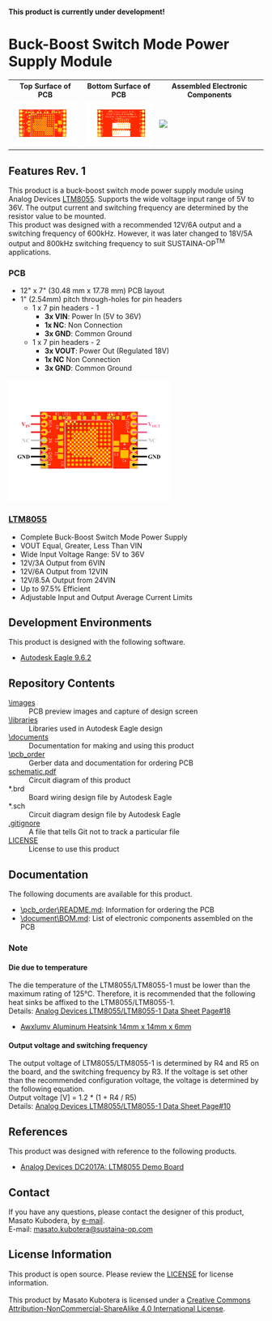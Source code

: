 <html lang="en">

<head>
	<meta charset="uft-8">
	<meta name="author" content="Masato Kubotera">
    <meta name="description" content="">
</head>

<body>
    <p><strong>This product is currently under development!</strong></p>
	<h1>Buck-Boost Switch Mode Power Supply Module</h1>
        <p>
            <table>
                <tr>
                    <th>Top Surface of PCB</th>
                    <th>Bottom Surface of PCB</th>
                    <th>Assembled Electronic Components</th>
                </tr>
                <tr>
                    <td><img src="./images/brd_top.png" width="160px"></td>
                    <td><img src="./images/brd_bottom.png" width="160px"></td>
                    <td><img src="https://github.com/SUSTAINA-OP/Buck-Boost-Switch-Mode-Power-Supply-Module/assets/53966390/4f0a117d-ae24-4516-be07-bfcbad036c32" width="160px"></td>
                </tr>
            </table>
        </p>
	<h2>Features Rev. 1</h2>
        <p>
            This product is a buck-boost switch mode power supply module using Analog Devices <a href="https://www.analog.com/en/products/ltm8055.html">LTM8055</a>. Supports the wide voltage input range of 5V to 36V. The output current and switching frequency are determined by the resistor value to be mounted.<br>
            This product was designed with a recommended 12V/6A output and a switching frequency of 600kHz. However, it was later changed to 18V/5A output and 800kHz switching frequency to suit SUSTAINA-OP<sup>TM</sup> applications.
        </p>
    <h3>PCB</h3>
        <p>
            <ul>
                <li>12" x 7" (30.48 mm x 17.78 mm) PCB layout</li>
                <li>1" (2.54mm) pitch through-holes for pin headers
                    <ul>
                        <li>1 x 7 pin headers - 1
                            <ul>
                                <li><strong>3x VIN</strong>: Power In (5V to 36V)</li>
                                <li><strong>1x NC</strong>: Non Connection</li>
                                <li><strong>3x GND</strong>: Common Ground</li>
                            </ul>
                        </li>
                        <li>1 x 7 pin headers - 2
                            <ul>
                                <li><strong>3x VOUT</strong>: Power Out (Regulated 18V)</li>
                                <li><strong>1x NC</strong> Non Connection</li>
                                <li><strong>3x GND</strong>: Common Ground</li>
                            </ul>
                        </li> 
                    </ul>
                </li>
            </ul>
            <img src="/images/pinout.png" width="320px">
        </p>
    <h3><a href="https://www.analog.com/en/products/ltm8055.html">LTM8055</a></h3>
        <p>
            <ul>
                <li>Complete Buck-Boost Switch Mode Power Supply</li>
                <li>VOUT Equal, Greater, Less Than VIN</li>
                <li>Wide Input Voltage Range: 5V to 36V</li>
                <li>12V/3A Output from 6VIN</li>
                <li>12V/6A Output from 12VIN</li>
                <li>12V/8.5A Output from 24VIN</li>
                <li>Up to 97.5% Efficient</li>
                <li>Adjustable Input and Output Average Current Limits</li>
            </ul>
        <p>
	<h2>Development Environments</h2>
    <p>
        This product is designed with the following software.
            <ul>
                <li><a href="https://www.autodesk.com/products/eagle/overview">Autodesk Eagle 9.6.2</a></li>
            </ul>
    </p>
    <h2>Repository Contents</h2>
        <p>
            <dl>
                <dt><a href="/images">\images</a></dt>
                <dd>PCB preview images and capture of design screen</dd>
                <dt><a href="/libraries">\libraries</a></dt>
                <dd>Libraries used in Autodesk Eagle design</dd>
                <dt><a href="/documents">\documents</a> </dt>
                <dd>Documentation for making and using this product</dd>
                <dt><a href="/pcb_order">\pcb_order</a> </dt>
                <dd>Gerber data and documentation for ordering PCB</dd>
                <dt><a href="/schematic.pdf">schematic.pdf</a></dt>
                <dd>Circuit diagram of this product</dd>
                <dt>*.brd</dt>
                <dd>Board wiring design file by Autodesk Eagle</dd>
                <dt>*.sch</dt>
                <dd>Circuit diagram design file by Autodesk Eagle</dd>
                <dt><a href="/.gitignore">.gitignore</a></dt>
                <dd>A file that tells Git not to track a particular file</dd>            <dt><a href="/LICENSE">LICENSE</a></dt>
                <dd>License to use this product</dd>
            </dl>
        </p>
    <h2>Documentation</h2>
        <p>
            The following documents are available for this product.
            <ul>
                <li><a href="/pcb_order/README.md">\pcb_order\README.md</a>: Information for ordering the PCB</li>
                <li><a href="/documents/BOM.md">\document\BOM.md</a>: List of electronic components assembled on the PCB</li>
            </ul>
        </p>
    <h3>Note</h3>
    <h4>Die due to temperature</h4>
        <p>
            The die temperature of the LTM8055/LTM8055-1 must be lower than the maximum rating of 125°C. Therefore, it is recommended that the following heat sinks be affixed to the LTM8055/LTM8055-1.<br>
            Details: <a href="https://www.analog.com/media/en/technical-documentation/data-sheets/LTM8055-8055-1.pdf#page=18">Analog Devices LTM8055/LTM8055-1 Data Sheet Page#18</a>
            <ul>
                <li><a href="https://amzn.asia/d/5Kmnowi">Awxlumv Aluminum Heatsink 14mm x 14mm x 6mm</a></li>
            </ul>
        </p>
    <h4>Output voltage and switching frequency</h4>
        <p>
            The output voltage of LTM8055/LTM8055-1 is determined by R4 and R5 on the board, and the switching frequency by R3. If the voltage is set other than the recommended configuration voltage, the voltage is determined by the following equation.<br>
            Output voltage [V] = 1.2 * (1 + R4 / R5)<br>
            Details: <a href="https://www.analog.com/media/en/technical-documentation/data-sheets/LTM8055-8055-1.pdf#page=10">Analog Devices LTM8055/LTM8055-1 Data Sheet Page#10</a>
        </p>
    <h2>References</h2>
        <p>
            This product was designed with reference to the following products.
            <ul>
                <li><a href="https://www.analog.com/jp/design-center/evaluation-hardware-and-software/evaluation-boards-kits/dc2017a.html">Analog Devices DC2017A: LTM8055 Demo Board</a></li>
            </ul>
        </p>
    <h2>Contact</h2>
        <p>
            If you have any questions, please contact the designer of this product, Masato Kubodera, by <a href="mailto:masato.kubotera@sustaina-op.com">e-mail</a>.<br>
            E-mail: <a href="mailto:masato.kubotera@sustaina-op.com">masato.kubotera@sustaina-op.com</a>
        </p>
    <h2>License Information</h2>
        <p>
            This product is open source. Please review the <a href="/LICENSE">LICENSE</a> for license information.<br>
            <br>
            This product by Masato Kubotera is licensed under a <a href="http://creativecommons.org/licenses/by-nc-sa/4.0/">Creative Commons Attribution-NonCommercial-ShareAlike 4.0 International License</a>.
        </p>
</body>
</html>

